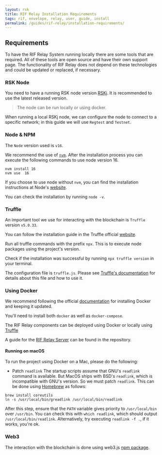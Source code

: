 ```yaml
---
layout: rsk
title: RIF Relay Installation Requirements
tags: rif, envelope, relay, user, guide, install
permalink: /guides/rif-relay/installation-requirements/
---
```


## Requirements

To have the RIF Relay System running locally there are some tools that are required. All of these tools are open source and have their own support page. The functionality of RIF Relay does not depend on these technologies and could be updated or replaced, if necessary. 

### RSK Node

You need to have a running RSK node version [RSKj](https://github.com/rsksmart/rskj/releases). It is recommended to use the latest released version.

> The node can be run locally or using docker.

When running a local RSKj node, we can configure the node to connect to a specific network; in this guide we will use `Regtest` and `Testnet`. 

### Node & NPM

The `Node` version used is `v16`. 

We recommend the use of [`nvm`](https://github.com/nvm-sh/nvm). After the installation process you can execute the following commands to use node version 16.

```
nvm install 16
nvm use  16
```

If you choose to use node without `nvm`, you can find the installation instructions at Node's [website](https://nodejs.org/en/). 

You can check the installation by running `node -v`.

### Truffle

An important tool we use for interacting with the blockchain is `Truffle` version `v5.0.33`.

You can follow the installation guide in the Truffle official [website](https://www.trufflesuite.com/truffle).

Run all truffle commands with the prefix `npx`. This is to execute node packages using the project's version.

Check if the installation was successful by running `npx truffle version` in your terminal.

The configuration file is `truffle.js`. Please see [Truffle's documentation](https://trufflesuite.com/docs/) for details about this file and how to use it.


### Using Docker

We recommend following the official [documentation](https://docs.docker.com/get-docker/) for installing Docker and keeping it updated.

You'll need to install both `docker` as well as `docker-compose`.

The RIF Relay components can be deployed using Docker or locally using [Truffle](/guides/rif-relay/installation-requirements#truffle)

A guide for the [RIF Relay Server](https://github.com/rsksmart/rif-relay-server#execute-as-a-docker-container) can be found in the repository.

#### Running on macOS

To run the project using Docker on a Mac, please do the following: 

- Patch `readlink`
The startup scripts assume that GNU's `readlink` command is available. But MacOS ships with BSD's `readlink`, which is incompatible with GNU's version. So we must patch `readlink`. This can be done using [Homebrew](https://brew.sh/) as follows:

```
brew install coreutils
ln -s /usr/local/bin/greadlink /usr/local/bin/readlink
```

After this step, ensure that the `PATH` variable gives priority to `/usr/local/bin` over `/usr/bin`. You can check this with `which readlink`, which should output `/usr/local/bin/readlink`. Alternatively, try executing `readlink -f .`, if it works, you're ok.

### Web3

The interaction with the blockchain is done using web3.js [npm package](https://www.npmjs.com/package/web3).
